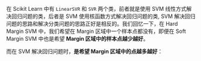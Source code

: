 在 Scikit Learn 中有 `LinearSVR` 和 `SVR` 两个类，前者就是使用 SVM 线性方式解决回归问题的类，后者是 SVM 使用核函数方式解决回归问题的类, SVM 解决回归问题的思路和解决分类问题的思路正好是相反的。我们回忆一下，在 Hard Margin SVM 中，我们希望在 Margin 区域中一个样本点都没有，即便在 Soft Margin SVM 中也是希望 **Margin 区域中的样本点越少越好**。

而在 SVM 解决回归问题时，**是希望 Margin 区域中的点越多越好**：